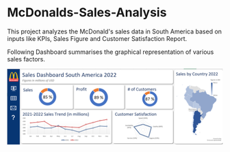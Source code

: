 # McDonalds-Sales-Analysis

This project analyzes the McDonald's sales data in South America based on inputs like KPIs, Sales Figure and Customer Satisfaction Report.

Following Dashboard summarises the graphical representation of various sales factors.

![Dashboard Preview](https://github.com/divyanshu-mayank/McDonalds-Sales-Analysis/blob/main/Dashboard.png)
